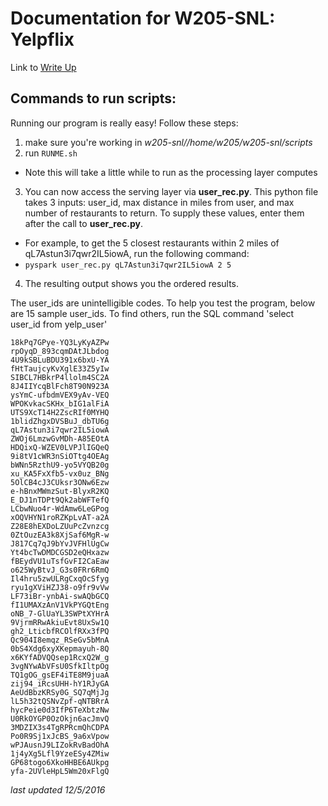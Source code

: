 # Documentation for W205-SNL: YelpflixLink to [Write Up](https://docs.google.com/document/d/1__KCyO2YxckfI8kMvt0_RGtXWWHJaDltoKxJFplHPC4/edit?usp=sharing "Write Up")## Commands to run scripts:  Running our program is really easy! Follow these steps:1. make sure you're working in _w205-snl//home/w205/w205-snl/scripts_  2. run `RUNME.sh`    * Note this will take a little while to run as the processing layer computes  3. You can now access the serving layer via **user_rec.py**. This python file takes 3 inputs: user_id, max distance in miles from user, and max number of restaurants to return. To supply these values, enter them after the call to **user_rec.py**.    * For example, to get the 5 closest restaurants within 2 miles of qL7Astun3i7qwr2IL5iowA, run the following command:    * `pyspark user_rec.py qL7Astun3i7qwr2IL5iowA 2 5`  4. The resulting output shows you the ordered results.  The user_ids are unintelligible codes. To help you test the program, below are 15 sample user_ids. To find others, run the SQL command 'select user_id from yelp_user'  ````18kPq7GPye-YQ3LyKyAZPw  rpOyqD_893cqmDAtJLbdog  4U9kSBLuBDU391x6bxU-YA  fHtTaujcyKvXglE33Z5yIw  SIBCL7HBkrP4llolm4SC2A  8J4IIYcqBlFch8T90N923A  ysYmC-ufbdmVEX9yAv-VEQ  WPOKvkacSKHx_bIG1alFiA  UTS9XcT14H2ZscRIf0MYHQ  1blidZhgxDVSBuJ_dbTU6g  qL7Astun3i7qwr2IL5iowA  ZWOj6LmzwGvMDh-A85EOtA  HDQixQ-WZEV0LVPJlIGQeQ  9i8tV1cWR3nSiOTtg4OEAg  bWNn5RzthU9-yo5VYQB20g  xu_KA5FxXfb5-vx0uz_BNg  5OlCB4cJ3CUksr3ONw6Ezw  e-hBnxMWmzSut-BlyxR2KQ  E_DJ1nTDPt9Qk2abWFTefQ  LCbwNuo4r-WdAmw6LeGPog  xOQVHYN1roRZKpLvAT-a2A  Z28E8hEXDoLZUuPcZvnzcg  0ZtOuzEA3k8XjSaf6MgR-w  J817Cq7qJ9bYvJVFHlUgCw  Yt4bcTwDMDCGSD2eQHxazw  fBEydVU1uTsfGvFI2CaEaw  o625WyBtvJ_G3s0FRr6RmQ  Il4hru5zwULRgCxqOcSfyg  ryu1gXViHZJ38-o9fr9vVw  LF73iBr-ynbAi-swAQbGCQ  fI1UMAXzAnV1VkPYGQtEng  oNB_7-GlUaYL3SWPtXYHrA  9VjrmRRwAkiuEvt8UxSw1Q  gh2_LticbfRCOlfRXx3fPQ  Qc904I8emqz_RSeGv5bMnA  0bS4Xdg6xyXKepmayuh-8Q  x6KYfADVQQsep1RcxQ2W_g  3vgNYwAbVFsU0SfkIltpOg  TQ1gOG_gsEF4iTE8M9juaA  zij94_iRcsUHH-hY1RJyGA  AeUdBbzKRSy0G_SQ7qMjJg  lL5h32tQSNvZpf-qNTBRrA  hycPeie0d3IfP6TeXbtzNw  U0RkOYGP0OzOkjn6acJmvQ  3MDZIX3s4TgRPRcmQhCDPA  Po0R9Sj1xJcBS_9a6xVpow  wPJAusnJ9LIZokRvBadOhA  1j4yXg5Lfl9YzeESy4ZMiw  GP68togo6XkoHHBE6AUkpg  yfa-2UVleHpL5Wm20xFlgQ  ````*last updated 12/5/2016*